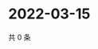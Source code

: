 # 2022-03-15

共 0 条

<!-- BEGIN WEIBO -->
<!-- 最后更新时间 Tue Mar 15 2022 22:14:22 GMT+0800 (China Standard Time) -->

<!-- END WEIBO -->
